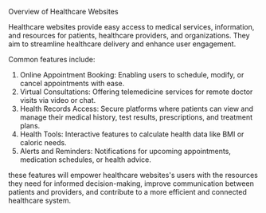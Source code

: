 Overview of Healthcare Websites  

Healthcare websites provide easy access to medical services, information, and resources for patients, healthcare providers, and organizations. They aim to streamline healthcare delivery and enhance user engagement.  

Common features include:  
01. Online Appointment Booking: Enabling users to schedule, modify, or cancel appointments with ease.  
02. Virtual Consultations: Offering telemedicine services for remote doctor visits via video or chat.  
03. Health Records Access: Secure platforms where patients can view and manage their medical history, test results, prescriptions, and treatment plans.  
04. Health Tools: Interactive features to calculate health data like BMI or caloric needs. 
05. Alerts and Reminders: Notifications for upcoming appointments, medication schedules, or health advice.  

these features will empower healthcare websites's users with the resources they need for informed decision-making, improve communication between patients and providers, and contribute to a more efficient and connected healthcare system.
